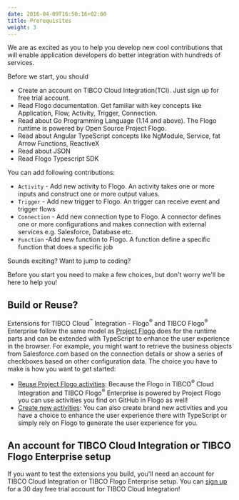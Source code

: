 ```yaml
---
date: 2016-04-09T16:50:16+02:00
title: Prerequisites
weight: 3
---
```


We are as excited as you to help you develop new cool contributions that will enable application developers do better integration with hundreds of services.

Before we start, you should

* Create an account on TIBCO Cloud Integration(TCI). Just sign up for free trial account.
* Read Flogo documentation. Get familiar with key concepts like Application, Flow, Activity, Trigger, Connection.
* Read about Go Programming Language (1.14 and above). The Flogo runtime is powered by Open Source Project Flogo.
* Read about Angular TypeScript concepts like NgModule, Service, fat Arrow Functions, ReactiveX
* Read about JSON
* Read Flogo Typescript SDK


You can add following contributions:

* `Activity` - Add new activity to Flogo. An activity takes one or more inputs and construct one or more output values.
* `Trigger` - Add new trigger to Flogo. An trigger can receive event and trigger flows
* `Connection` - Add new connection type to Flogo. A connector defines one or more configurations and makes connection with external services e.g. Salesforce, Database etc.
* `Function` -Add new function to Flogo.  A function define a specific function that does a specific job

Sounds exciting? Want to jump to coding?

Before you start you need to make a few choices, but don't worry we'll be here to help you!

## Build or Reuse?
Extensions for TIBCO Cloud<sup>&trade;</sup> Integration - Flogo<sup>&reg;</sup> and TIBCO Flogo<sup>&reg;</sup> Enterprise follow the same model as [Project Flogo](https://flogo.io) does for the runtime parts and can be extended with TypeScript to enhance the user experience in the browser. For example, you might want to retrieve the business objects from Salesforce.com based on the connection details or show a series of checkboxes based on other configuration data. The choice you have to make is how you want to get started:

* [Reuse Project Flogo activities](use-project-flogo): Because the Flogo in TIBCO<sup>&reg;</sup> Cloud Integration and TIBCO Flogo<sup>&reg;</sup> Enterprise is powered by Project Flogo you can use activities you find on GitHub in Flogo as well!
* [Create new activities](./create-new): You can also create brand new activities and you have a choice to enhance the user experience there with TypeScript or simply rely on Flogo to generate the user experience for you.

## An account for TIBCO Cloud Integration or TIBCO Flogo Enterprise setup

If you want to test the extensions you build, you'll need an account for TIBCO Cloud Integration or TIBCO Flogo Enterprise setup. You can [sign up](https://www.tibco.com/products/tibco-cloud-integration) for a 30 day free trial account for TIBCO Cloud Integration!